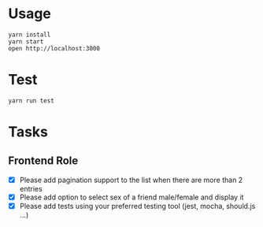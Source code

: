 # Usage

```
yarn install
yarn start
open http://localhost:3000
```
# Test

```
yarn run test
```
# Tasks

## Frontend Role

- [x] Please add pagination support to the list when there are more than 2 entries
- [x] Please add option to select sex of a friend male/female and display it
- [x] Please add tests using your preferred testing tool (jest, mocha, should.js ...)
